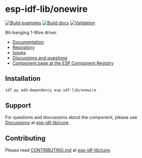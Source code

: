 # esp-idf-lib/onewire

[![Build examples](https://github.com/esp-idf-lib/onewire/actions/workflows//build.yml/badge.svg)](https://github.com/esp-idf-lib/onewire/actions/workflows//build.yml)
[![Build docs](https://github.com/esp-idf-lib/onewire/actions/workflows//build-docs.yml/badge.svg)](https://github.com/esp-idf-lib/onewire/actions/workflows//build-docs.yml)
[![Validation](https://github.com/esp-idf-lib/onewire/actions/workflows//validate-component.yml/badge.svg)](https://github.com/esp-idf-lib/onewire/actions/workflows//validate-component.yml)

Bit-banging 1-Wire driver.

* [Documentation](https://esp-idf-lib.github.io/onewire/)
* [Repository](https://github.com/esp-idf-lib/onewire)
* [Issues](https://github.com/esp-idf-lib/onewire/issues)
* [Discussions and questions](https://github.com/esp-idf-lib/core/discussions)
* [Component page at the ESP Component Registry](https://components.espressif.com/components/esp-idf-lib/onewire)

## Installation

```sh
idf.py add-dependency esp-idf-lib/onewire
```

## Support

For questions and discussions about the component, please use
[Discussions](https://github.com/esp-idf-lib/core/discussions)
at [esp-idf-lib/core](https://github.com/esp-idf-lib/core).

## Contributing

Please read [CONTRIBUTING.md](https://github.com/esp-idf-lib/core/blob/main/CONTRIBUTING.md)
at [esp-idf-lib/core](https://github.com/esp-idf-lib/core).
